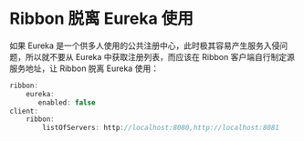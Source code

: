 # Ribbon 脱离 Eureka 使用

如果 Eureka 是一个供多人使用的公共注册中心，此时极其容易产生服务入侵问题，所以就不要从 Eureka 中获取注册列表，而应该在 Ribbon 客户端自行制定源服务地址，让 Ribbon 脱离 Eureka 使用：

```java
ribbon:
    eureka: 
       enabled: false
client:
    ribbon:
        listOfServers: http://localhost:8080,http://localhost:8081
```

